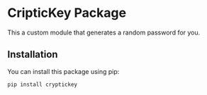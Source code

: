 # CripticKey Package

This a custom module that generates a random password for you.

## Installation

You can install this package using pip:

```bash
pip install cryptickey
